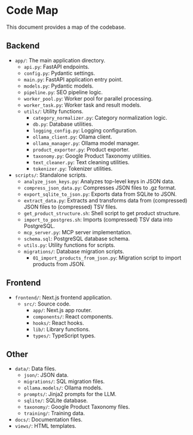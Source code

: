 # Code Map

This document provides a map of the codebase.

## Backend

-   `app/`: The main application directory.
    -   `api.py`: FastAPI endpoints.
    -   `config.py`: Pydantic settings.
    -   `main.py`: FastAPI application entry point.
    -   `models.py`: Pydantic models.
    -   `pipeline.py`: SEO pipeline logic.
    -   `worker_pool.py`: Worker pool for parallel processing.
    -   `worker_task.py`: Worker task and result models.
    -   `utils/`: Utility functions.
        -   `category_normalizer.py`: Category normalization logic.
        -   `db.py`: Database utilities.
        -   `logging_config.py`: Logging configuration.
        -   `ollama_client.py`: Ollama client.
        -   `ollama_manager.py`: Ollama model manager.
        -   `product_exporter.py`: Product exporter.
        -   `taxonomy.py`: Google Product Taxonomy utilities.
        -   `text_cleaner.py`: Text cleaning utilities.
        -   `tokenizer.py`: Tokenizer utilities.
-   `scripts/`: Standalone scripts.
    -   `analyze_json_keys.py`: Analyzes top-level keys in JSON data.
    -   `compress_json_data.py`: Compresses JSON files to .gz format.
    -   `export_sqlite_to_json.py`: Exports data from SQLite to JSON.
    -   `extract_data.py`: Extracts and transforms data from (compressed) JSON files to (compressed) TSV files.
    -   `get_product_structure.sh`: Shell script to get product structure.
    -   `import_to_postgres.sh`: Imports (compressed) TSV data into PostgreSQL.
    -   `mcp_server.py`: MCP server implementation.
    -   `schema.sql`: PostgreSQL database schema.
    -   `utils.py`: Utility functions for scripts.
    -   `migrations/`: Database migration scripts.
        -   `01_import_products_from_json.py`: Migration script to import products from JSON.

## Frontend

-   `frontend/`: Next.js frontend application.
    -   `src/`: Source code.
        -   `app/`: Next.js app router.
        -   `components/`: React components.
        -   `hooks/`: React hooks.
        -   `lib/`: Library functions.
        -   `types/`: TypeScript types.

## Other

-   `data/`: Data files.
    -   `json/`: JSON data.
    -   `migrations/`: SQL migration files.
    -   `ollama.models/`: Ollama models.
    -   `prompts/`: Jinja2 prompts for the LLM.
    -   `sqlite/`: SQLite database.
    -   `taxonomy/`: Google Product Taxonomy files.
    -   `training/`: Training data.
-   `docs/`: Documentation files.
-   `views/`: HTML templates.
